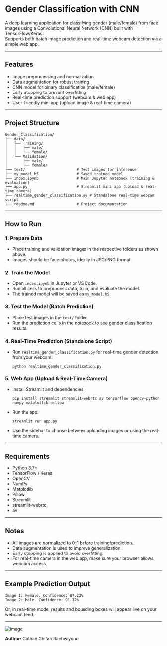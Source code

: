 # Gender Classification with CNN

A deep learning application for classifying gender (male/female) from face images using a Convolutional Neural Network (CNN) built with TensorFlow/Keras.  
Supports both batch image prediction and real-time webcam detection via a simple web app.

---

## Features
- Image preprocessing and normalization
- Data augmentation for robust training
- CNN model for binary classification (male/female)
- Early stopping to prevent overfitting
- Real-time prediction support (webcam & web app)
- User-friendly mini app (upload image & real-time camera)

---

## Project Structure
```
Gender_Classification/
├── data/
│   ├── Training/
│   │   ├── male/
│   │   └── female/
│   └── Validation/
│       ├── male/
│       └── female/
├── test/                       # Test images for inference
├── my_model.h5                 # Saved trained model
├── index.ipynb                 # Main Jupyter notebook (training & evaluation)
├── app.py                      # Streamlit mini app (upload & real-time camera)
├── realtime_gender_classification.py # Standalone real-time webcam script
├── readme.md                   # Project documentation
```

---

## How to Run

### 1. Prepare Data
- Place training and validation images in the respective folders as shown above.
- Images should be face photos, ideally in JPG/PNG format.

### 2. Train the Model
- Open `index.ipynb` in Jupyter or VS Code.
- Run all cells to preprocess data, train, and evaluate the model.
- The trained model will be saved as `my_model.h5`.

### 3. Test the Model (Batch Prediction)
- Place test images in the `test/` folder.
- Run the prediction cells in the notebook to see gender classification results.

### 4. Real-Time Prediction (Standalone Script)
- Run `realtime_gender_classification.py` for real-time gender detection from your webcam:
  ```
  python realtime_gender_classification.py
  ```

### 5. Web App (Upload & Real-Time Camera)
- Install Streamlit and dependencies:
  ```
  pip install streamlit streamlit-webrtc av tensorflow opencv-python numpy matplotlib pillow
  ```
- Run the app:
  ```
  streamlit run app.py
  ```
- Use the sidebar to choose between uploading images or using the real-time camera.

---

## Requirements
- Python 3.7+
- TensorFlow / Keras
- OpenCV
- NumPy
- Matplotlib
- Pillow
- Streamlit
- streamlit-webrtc
- av

---

## Notes
- All images are normalized to 0-1 before training/prediction.
- Data augmentation is used to improve generalization.
- Early stopping is applied to avoid overfitting.
- For real-time camera in the web app, make sure your browser allows webcam access.

---

## Example Prediction Output
```
Image 1: Female. Confidence: 87.23%
Image 2: Male. Confidence: 91.12%
```
Or, in real-time mode, results and bounding boxes will appear live on your webcam feed.

---

![image](https://github.com/user-attachments/assets/501aacfb-8b4c-4af5-9f93-59e448642c15)



**Author:** Gathan Ghifari Rachwiyono
